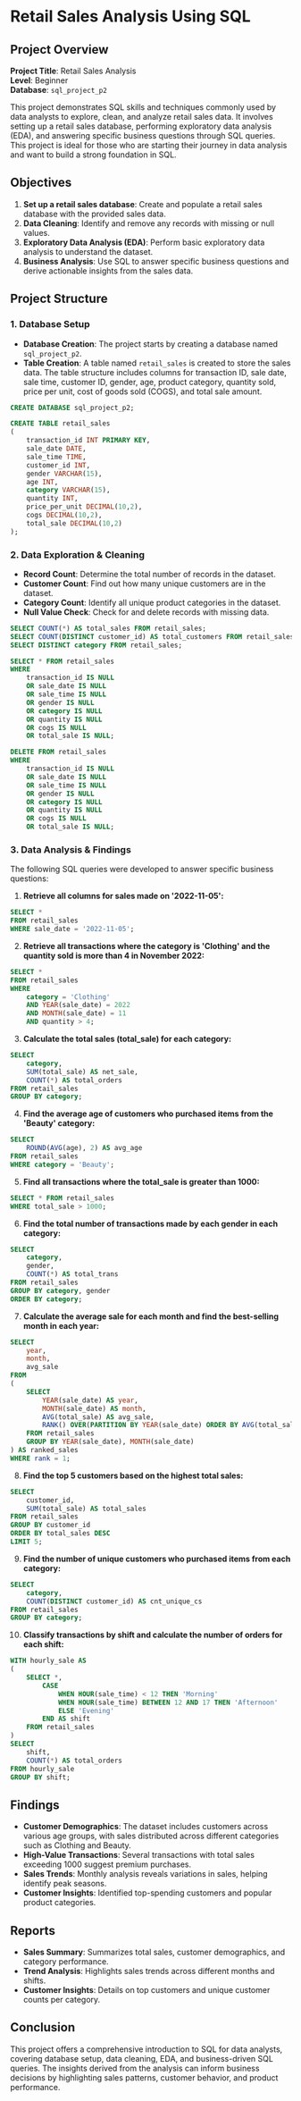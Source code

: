 # Retail Sales Analysis Using SQL

## Project Overview

**Project Title**: Retail Sales Analysis  
**Level**: Beginner  
**Database**: `sql_project_p2`

This project demonstrates SQL skills and techniques commonly used by data analysts to explore, clean, and analyze retail sales data. It involves setting up a retail sales database, performing exploratory data analysis (EDA), and answering specific business questions through SQL queries. This project is ideal for those who are starting their journey in data analysis and want to build a strong foundation in SQL.

## Objectives

1. **Set up a retail sales database**: Create and populate a retail sales database with the provided sales data.
2. **Data Cleaning**: Identify and remove any records with missing or null values.
3. **Exploratory Data Analysis (EDA)**: Perform basic exploratory data analysis to understand the dataset.
4. **Business Analysis**: Use SQL to answer specific business questions and derive actionable insights from the sales data.

## Project Structure

### 1. Database Setup

- **Database Creation**: The project starts by creating a database named `sql_project_p2`.
- **Table Creation**: A table named `retail_sales` is created to store the sales data. The table structure includes columns for transaction ID, sale date, sale time, customer ID, gender, age, product category, quantity sold, price per unit, cost of goods sold (COGS), and total sale amount.

```sql
CREATE DATABASE sql_project_p2;

CREATE TABLE retail_sales
(
    transaction_id INT PRIMARY KEY,
    sale_date DATE,
    sale_time TIME,
    customer_id INT,
    gender VARCHAR(15),
    age INT,
    category VARCHAR(15),
    quantity INT,
    price_per_unit DECIMAL(10,2),
    cogs DECIMAL(10,2),
    total_sale DECIMAL(10,2)
);
```

### 2. Data Exploration & Cleaning

- **Record Count**: Determine the total number of records in the dataset.
- **Customer Count**: Find out how many unique customers are in the dataset.
- **Category Count**: Identify all unique product categories in the dataset.
- **Null Value Check**: Check for and delete records with missing data.

```sql
SELECT COUNT(*) AS total_sales FROM retail_sales;
SELECT COUNT(DISTINCT customer_id) AS total_customers FROM retail_sales;
SELECT DISTINCT category FROM retail_sales;

SELECT * FROM retail_sales
WHERE
    transaction_id IS NULL
    OR sale_date IS NULL
    OR sale_time IS NULL
    OR gender IS NULL
    OR category IS NULL
    OR quantity IS NULL
    OR cogs IS NULL
    OR total_sale IS NULL;

DELETE FROM retail_sales
WHERE
    transaction_id IS NULL
    OR sale_date IS NULL
    OR sale_time IS NULL
    OR gender IS NULL
    OR category IS NULL
    OR quantity IS NULL
    OR cogs IS NULL
    OR total_sale IS NULL;
```

### 3. Data Analysis & Findings

The following SQL queries were developed to answer specific business questions:

1. **Retrieve all columns for sales made on '2022-11-05':**
```sql
SELECT *
FROM retail_sales
WHERE sale_date = '2022-11-05';
```

2. **Retrieve all transactions where the category is 'Clothing' and the quantity sold is more than 4 in November 2022:**
```sql
SELECT *
FROM retail_sales
WHERE
    category = 'Clothing'
    AND YEAR(sale_date) = 2022
    AND MONTH(sale_date) = 11
    AND quantity > 4;
```

3. **Calculate the total sales (total_sale) for each category:**
```sql
SELECT
    category,
    SUM(total_sale) AS net_sale,
    COUNT(*) AS total_orders
FROM retail_sales
GROUP BY category;
```

4. **Find the average age of customers who purchased items from the 'Beauty' category:**
```sql
SELECT
    ROUND(AVG(age), 2) AS avg_age
FROM retail_sales
WHERE category = 'Beauty';
```

5. **Find all transactions where the total_sale is greater than 1000:**
```sql
SELECT * FROM retail_sales
WHERE total_sale > 1000;
```

6. **Find the total number of transactions made by each gender in each category:**
```sql
SELECT
    category,
    gender,
    COUNT(*) AS total_trans
FROM retail_sales
GROUP BY category, gender
ORDER BY category;
```

7. **Calculate the average sale for each month and find the best-selling month in each year:**
```sql
SELECT
    year,
    month,
    avg_sale
FROM
(
    SELECT
        YEAR(sale_date) AS year,
        MONTH(sale_date) AS month,
        AVG(total_sale) AS avg_sale,
        RANK() OVER(PARTITION BY YEAR(sale_date) ORDER BY AVG(total_sale) DESC) AS rank
    FROM retail_sales
    GROUP BY YEAR(sale_date), MONTH(sale_date)
) AS ranked_sales
WHERE rank = 1;
```

8. **Find the top 5 customers based on the highest total sales:**
```sql
SELECT
    customer_id,
    SUM(total_sale) AS total_sales
FROM retail_sales
GROUP BY customer_id
ORDER BY total_sales DESC
LIMIT 5;
```

9. **Find the number of unique customers who purchased items from each category:**
```sql
SELECT
    category,    
    COUNT(DISTINCT customer_id) AS cnt_unique_cs
FROM retail_sales
GROUP BY category;
```

10. **Classify transactions by shift and calculate the number of orders for each shift:**
```sql
WITH hourly_sale AS
(
    SELECT *,
        CASE
            WHEN HOUR(sale_time) < 12 THEN 'Morning'
            WHEN HOUR(sale_time) BETWEEN 12 AND 17 THEN 'Afternoon'
            ELSE 'Evening'
        END AS shift
    FROM retail_sales
)
SELECT
    shift,
    COUNT(*) AS total_orders    
FROM hourly_sale
GROUP BY shift;
```

## Findings

- **Customer Demographics**: The dataset includes customers across various age groups, with sales distributed across different categories such as Clothing and Beauty.
- **High-Value Transactions**: Several transactions with total sales exceeding 1000 suggest premium purchases.
- **Sales Trends**: Monthly analysis reveals variations in sales, helping identify peak seasons.
- **Customer Insights**: Identified top-spending customers and popular product categories.

## Reports

- **Sales Summary**: Summarizes total sales, customer demographics, and category performance.
- **Trend Analysis**: Highlights sales trends across different months and shifts.
- **Customer Insights**: Details on top customers and unique customer counts per category.

## Conclusion

This project offers a comprehensive introduction to SQL for data analysts, covering database setup, data cleaning, EDA, and business-driven SQL queries. The insights derived from the analysis can inform business decisions by highlighting sales patterns, customer behavior, and product performance.

